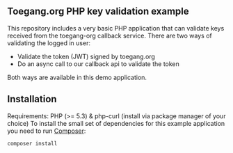 ## Toegang.org PHP key validation example ##

This repository includes a very basic PHP application that can validate keys received from the toegang-org callback service.
There are two ways of validating the logged in user:
* Validate the token (JWT) signed by toegang.org
* Do an async call to our callback api to validate the token

Both ways are available in this demo application.

## Installation
Requirements: PHP (>= 5.3) & php-curl (install via package manager of your choice)
To install the small set of dependencies for this example application you need to run [Composer](https://getcomposer.org/):

```composer install```

